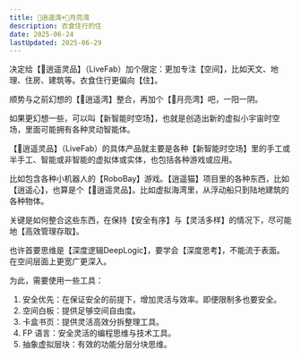 ```yaml
---
title: 🌅逍遥湾+🎑月亮湾
description: 衣食住行的住
date: 2025-06-24
lastUpdated: 2025-06-29
---
```


决定给【💝逍遥灵品】（LiveFab）加个限定：更加专注【空间】，比如天文、地理、住房、建筑等。衣食住行更偏向【住】。

顺势与之前幻想的【🌅逍遥湾】整合，再加个【🎑月亮湾】吧，一阳一阴。

如果更幻想一些，可以叫【新智能时空场】，也就是创造出新的虚拟小宇宙时空场，里面可能拥有各种灵动智能体。

【💝逍遥灵品】（LiveFab）的具体产品就主要是各种【新智能时空场】里的手工或半手工、智能或非智能的虚拟体或实体，也包括各种游戏或应用。

比如包含各种小机器人的【RoboBay】游戏。【逍遥猫】项目里的各种东西，比如【逍遥心】，也算是个【💝逍遥灵品】。比如虚拟海湾里，从浮动船只到陆地建筑的各种物体。

关键是如何整合这些东西，在保持【安全有序】与【灵活多样】的情况下，尽可能地【高效管理存取】。

也许首要思维是【深度逻辑DeepLogic】，要学会【深度思考】，不能流于表面。在空间层面上更宽广更深入。

为此，需要使用一些工具：

1. 安全优先：在保证安全的前提下，增加灵活与效率。即便限制多也要安全。
2. 空间白板：提供足够空间自由度。
3. 卡盒书页：提供灵活高效分拆整理工具。
4. FP 语言：安全灵活的编程思维与技术工具。
5. 抽象虚拟层块：有效的功能分层分块思维。
